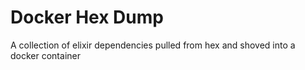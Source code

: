 # Docker Hex Dump
A collection of elixir dependencies pulled from hex and shoved into a docker container
